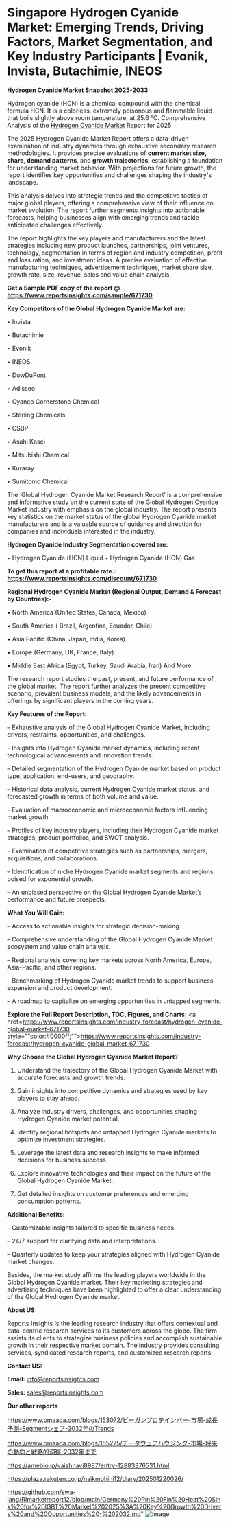 # Singapore Hydrogen Cyanide Market: Emerging Trends, Driving Factors, Market Segmentation, and Key Industry Participants | Evonik, Invista, Butachimie, INEOS

<strong>Hydrogen Cyanide Market Snapshot 2025-2033:</strong>

Hydrogen cyanide (HCN) is a chemical compound with the chemical formula HCN. It is a colorless, extremely poisonous and flammable liquid that boils slightly above room temperature, at 25.6 °C. Comprehensive Analysis of the <a href=https://www.reportsinsights.com/sample/671730>Hydrogen Cyanide Market</a> Report for 2025

The 2025 Hydrogen Cyanide Market Report offers a data-driven examination of industry dynamics through exhaustive secondary research methodologies. It provides precise evaluations of <strong>current market size, share, demand patterns</strong>, and <strong>growth trajectories</strong>, establishing a foundation for understanding market behavior. With projections for future growth, the report identifies key opportunities and challenges shaping the industry's landscape.

This analysis delves into strategic trends and the competitive tactics of major global players, offering a comprehensive view of their influence on market evolution. The report further segments insights into actionable forecasts, helping businesses align with emerging trends and tackle anticipated challenges effectively.

The report highlights the key players and manufacturers and the latest strategies including new product launches, partnerships, joint ventures, technology, segmentation in terms of region and industry competition, profit and loss ration, and investment ideas. A precise evaluation of effective manufacturing techniques, advertisement techniques, market share size, growth rate, size, revenue, sales and value chain analysis.

<strong>Get a Sample PDF copy of the report @ <a href=https://www.reportsinsights.com/sample/671730 style=color:#0000ff;>https://www.reportsinsights.com/sample/671730</a></strong>

<strong>Key Competitors of the Global Hydrogen Cyanide Market are:</strong>

‣ Invista

‣ Butachimie

‣ Evonik

‣ INEOS

‣ DowDuPont

‣ Adisseo

‣ Cyanco Cornerstone Chemical

‣ Sterling Chemicals

‣ CSBP

‣ Asahi Kasei

‣ Mitsubishi Chemical

‣ Kuraray

‣ Sumitomo Chemical

The ‘Global Hydrogen Cyanide Market Research Report’ is a comprehensive and informative study on the current state of the Global Hydrogen Cyanide Market industry with emphasis on the global industry. The report presents key statistics on the market status of the global Hydrogen Cyanide market manufacturers and is a valuable source of guidance and direction for companies and individuals interested in the industry.

<strong>Hydrogen Cyanide Industry Segmentation covered are:</strong>

‣ Hydrogen Cyanide (HCN) Liquid
‣ Hydrogen Cyanide (HCN) Gas

<strong>To get this report at a profitable rate.: <a href=https://www.reportsinsights.com/discount/671730 style=color:#0000ff;>https://www.reportsinsights.com/discount/671730</a></strong>

<strong>Regional Hydrogen Cyanide Market (Regional Output, Demand &amp; Forecast by Countries):-</strong>

• North America (United States, Canada, Mexico)

• South America ( Brazil, Argentina, Ecuador, Chile)

• Asia Pacific (China, Japan, India, Korea)

• Europe (Germany, UK, France, Italy)

• Middle East Africa (Egypt, Turkey, Saudi Arabia, Iran) And More.

The research report studies the past, present, and future performance of the global market. The report further analyzes the present competitive scenario, prevalent business models, and the likely advancements in offerings by significant players in the coming years.

<strong>Key Features of the Report:</strong>

– Exhaustive analysis of the Global Hydrogen Cyanide Market, including drivers, restraints, opportunities, and challenges.

– Insights into Hydrogen Cyanide market dynamics, including recent technological advancements and innovation trends.

– Detailed segmentation of the Hydrogen Cyanide market based on product type, application, end-users, and geography.

– Historical data analysis, current Hydrogen Cyanide market status, and forecasted growth in terms of both volume and value.

– Evaluation of macroeconomic and microeconomic factors influencing market growth.

– Profiles of key industry players, including their Hydrogen Cyanide market strategies, product portfolios, and SWOT analysis.

– Examination of competitive strategies such as partnerships, mergers, acquisitions, and collaborations.

– Identification of niche Hydrogen Cyanide market segments and regions poised for exponential growth.

– An unbiased perspective on the Global Hydrogen Cyanide Market’s performance and future prospects.

<strong>What You Will Gain:</strong>

– Access to actionable insights for strategic decision-making.

– Comprehensive understanding of the Global Hydrogen Cyanide Market ecosystem and value chain analysis.

– Regional analysis covering key markets across North America, Europe, Asia-Pacific, and other regions.

– Benchmarking of Hydrogen Cyanide market trends to support business expansion and product development.

– A roadmap to capitalize on emerging opportunities in untapped segments.

<strong>Explore the Full Report Description, TOC, Figures, and Charts:</strong>
<a href=https://www.reportsinsights.com/industry-forecast/hydrogen-cyanide-global-market-671730 style=""color:#0000ff;"">https://www.reportsinsights.com/industry-forecast/hydrogen-cyanide-global-market-671730</a>

<strong>Why Choose the Global Hydrogen Cyanide Market Report?</strong>

1. Understand the trajectory of the Global Hydrogen Cyanide Market with accurate forecasts and growth trends.

2. Gain insights into competitive dynamics and strategies used by key players to stay ahead.

3. Analyze industry drivers, challenges, and opportunities shaping Hydrogen Cyanide market potential.

4. Identify regional hotspots and untapped Hydrogen Cyanide markets to optimize investment strategies.

5. Leverage the latest data and research insights to make informed decisions for business success.

6. Explore innovative technologies and their impact on the future of the Global Hydrogen Cyanide Market.

7. Get detailed insights on customer preferences and emerging consumption patterns.

<strong>Additional Benefits:</strong>

– Customizable insights tailored to specific business needs.

– 24/7 support for clarifying data and interpretations.

– Quarterly updates to keep your strategies aligned with Hydrogen Cyanide market changes.

Besides, the market study affirms the leading players worldwide in the Global Hydrogen Cyanide market. Their key marketing strategies and advertising techniques have been highlighted to offer a clear understanding of the Global Hydrogen Cyanide market.

<strong><strong>About US</strong>:</strong>

Reports Insights is the leading research industry that offers contextual and data-centric research services to its customers across the globe. The firm assists its clients to strategize business policies and accomplish sustainable growth in their respective market domain. The industry provides consulting services, syndicated research reports, and customized research reports.

<strong>Contact US:</strong>

<p class=><b>Email:</b> <a href=mailto:info@reportsinsights.com>info@reportsinsights.com</a></p>
<p class=><b>Sales:</b> <a href=mailto:sales@reportsinsights.com>sales@reportsinsights.com</a></p>

<strong>Our other reports</strong>

<a href=https://www.omaada.com/blogs/153072/ビーガンプロテインバー-市場-成長予測-Segmentシェア-2032年のTrends>https://www.omaada.com/blogs/153072/ビーガンプロテインバー-市場-成長予測-Segmentシェア-2032年のTrends</a>

<a href=https://www.omaada.com/blogs/155275/データウェアハウジング-市場-将来の動向と戦略的洞察-2032年まで>https://www.omaada.com/blogs/155275/データウェアハウジング-市場-将来の動向と戦略的洞察-2032年まで</a>

<a href=https://ameblo.jp/vaishnavi8987/entry-12883376531.html>https://ameblo.jp/vaishnavi8987/entry-12883376531.html</a>

<a href=https://plaza.rakuten.co.jp/naikmohini12/diary/202501220026/>https://plaza.rakuten.co.jp/naikmohini12/diary/202501220026/</a>

<a href=https://github.com/swa-lang/RImarketreport12/blob/main/Germany%20Pin%20Fin%20Heat%20Sink%20for%20IGBT%20Market%202025%3A%20Key%20Growth%20Drivers%20and%20Opportunities%20-%202032.md>https://github.com/swa-lang/RImarketreport12/blob/main/Germany%20Pin%20Fin%20Heat%20Sink%20for%20IGBT%20Market%202025%3A%20Key%20Growth%20Drivers%20and%20Opportunities%20-%202032.md</a>"
![image](https://github.com/user-attachments/assets/f1e24238-c7fd-491f-9820-8cf4af0e9a98)
